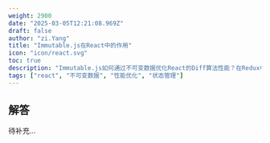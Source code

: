 ```yaml
---
weight: 2900
date: "2025-03-05T12:21:08.969Z"
draft: false
author: "zi.Yang"
title: "Immutable.js在React中的作用"
icon: "icon/react.svg"
toc: true
description: "Immutable.js如何通过不可变数据优化React的Diff算法性能？在Redux中结合`combineReducers`使用时需要注意哪些状态更新规范？"
tags: ["react", "不可变数据", "性能优化", "状态管理"]
---
```


## 解答

待补充...
